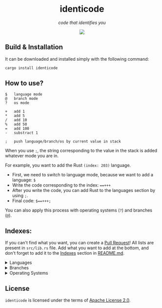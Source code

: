 <div align="center">
	<h1>identicode</h1>
	<p><i>code that identifies you</i></p>
	<img src="https://img.shields.io/github/license/gulje/identicode?style=flat-square"/>
</div>

## Build & Installation
It can be downloaded and installed simply with the following command:
```sh
cargo install identicode
```

## How to use?
```
$	language mode
@	branch mode
?	os mode

+	add 1
*	add 5
/	add 10
%	add 50
=	add 100
-	substract 1

;	push language/branch/os by current value in stack 
```
When you use `;`, the string corresponding to the value in the stack is added whatever mode you are in.

For example, you want to add the Rust `(index: 203)` language.
- First, we need to switch to language mode, because we want to add a language: `$`
- Write the code corresponding to the index: `==+++`
- After you write the code, you can add Rust to the languages section by using `;`.
- Final code: `$==+++;`

You can also apply this process with operating systems (`?`) and branches (`@`).

## Indexes:
If you can't find what you want, you can create a [Pull Request](https://github.com/gulje/identicode/pulls)!
All lists are present in `src/lib.rs` file. Add what you want to add at the bottom,
and don't forget to add it to the [Indexes](#indexes) section in [README.md](README.md).

<details>
	<summary>Languages</summary>
	
```sh
0	4th Dimension/4D
1	ABAP
2	ABC
3	ActionScript
4	Ada
5	Agilent VEE
6	Algol
7	Alice
8	Angelscript
9	Apex
10	APL
11	AppleScript
12	Arc
13	Arduino
14	ASP
15	AspectJ
16	Assembly
17	ATLAS
18	Augeas
19	AutoHotkey
20	AutoIt
21	AutoLISP
22	Automator
23	Avenue
24	Awk
25	Bash
26	(Visual) Basic
27	bc
28	BCPL
29	BETA
30	BlitzMax
31	Boo
32	Bourne Shell
33	Bro
34	C
35	C Shell
36	C#
37	C++
38	C++/CLI
39	C-Omega
40	Caml
41	Ceylon
42	CFML
43	cg
44	Ch
45	CHILL
46	CIL
47	CL (OS/400)
48	Clarion
49	Clean
50	Clipper
51	Clojure
52	CLU
53	COBOL
54	Cobra
55	CoffeeScript
56	ColdFusion
57	COMAL
58	Common Lisp
59	Coq
60	cT
61	Curl
62	D
63	Dart
64	DCL
65	DCPU-16 ASM
66	Delphi/Object Pascal
67	DiBOL
68	Dylan
69	E
70	eC
71	Ecl
72	ECMAScript
73	EGL
74	Eiffel
75	Elixir
76	Emacs Lisp
77	Erlang
78	Etoys
79	Euphoria
80	EXEC
81	F#
82	Factor
83	Falcon
84	Fancy
85	Fantom
86	Felix
87	Forth
88	Fortran
89	Fortress
90	(Visual) FoxPro
91	Gambas
92	GNU Octave
93	Go
94	Google AppsScript
95	Gosu
96	Groovy
97	Haskell
98	haXe
99	Heron
100	HPL
101	HyperTalk
102	Icon
103	IDL
104	Inform
105	Informix-4GL
106	INTERCAL
107	Io
108	Ioke
109	J
110	J#
111	JADE
112	Java
113	Java FX Script
114	JavaScript
115	JScript
116	JScript.NET
117	Julia
118	Korn Shell
119	Kotlin
120	LabVIEW
121	Ladder Logic
122	Lasso
123	Limbo
124	Lingo
125	Lisp
126	Logo
127	Logtalk
128	LotusScript
129	LPC
130	Lua
131	Lustre
132	M4
133	MAD
134	Magic
135	Magik
136	Malbolge
137	MANTIS
138	Maple
139	Mathematica
140	MATLAB
141	Max/MSP
142	MAXScript
143	MEL
144	Mercury
145	Mirah
146	Miva
147	ML
148	Monkey
149	Modula-2
150	Modula-3
151	MOO
152	Moto
153	MS-DOS Batch
154	MUMPS
155	NATURAL
156	Nemerle
157	Nimrod
158	NQC
159	NSIS
160	Nu
161	NXT-G
162	Oberon
163	Object Rexx
164	Objective-C
165	Objective-J
166	OCaml
167	Occam
168	ooc
169	Opa
170	OpenCL
171	OpenEdge ABL
172	OPL
173	Oz
174	Paradox
175	Parrot
176	Pascal
177	Perl
178	PHP
179	Pike
180	PILOT
181	PL/I
182	PL/SQL
183	Pliant
184	PostScript
185	POV-Ray
186	PowerBasic
187	PowerScript
188	PowerShell
189	Processing
190	Prolog
191	Puppet
192	Pure Data
193	Python
194	Q
195	R
196	Racket
197	REALBasic
198	REBOL
199	Revolution
200	REXX
201	RPG (OS/400)
202	Ruby
203	Rust
204	S
205	S-PLUS
206	SAS
207	Sather
208	Scala
209	Scheme
210	Scilab
211	Scratch
212	sed
213	Seed7
214	Self
215	Shell
216	SIGNAL
217	Simula
218	Simulink
219	Slate
220	Smalltalk
221	Smarty
222	SPARK
223	SPSS
224	SQR
225	Squeak
226	Squirrel
227	Standard ML
228	Suneido
229	SuperCollider
230	TACL
231	Tcl
232	Tex
233	thinBasic
234	TOM
235	Transact-SQL
236	Turing
237	TypeScript
238	Vala/Genie
239	VBScript
240	Verilog
241	VHDL
242	VimL
243	Visual Basic .NET
244	WebDNA
245	Whitespace
246	X10
247	xBase
248	XBase++
249	Xen
250	XPL
251	XSLT
252	XQuery
253	yacc
254	Yorick
255	Z shell
256 HTML
257 CSS
```
</details>
<details>
	<summary>Branches</summary>

```
0	Human-computer interaction
1	Data science
2	Natural language processing
3	Programming languages
4	Software engineering
5	Architecture and organization
6	Cyber security
7	Information management
8	Networking and communication
9	Computer graphics
10	Platform-based development
11	Graphics and visual computing
12	Algorithms and complexity
13	Parallel and distributed computing
14	Intelligent systems
15	Security and information assurance
16	Computer Science
17	Computer Engineering
18	Information Systems
19	New Media
20	Information Technology (IT)
21	Information Science
22	Mathematical foundations
23	Algorithms and data structures
24	Artificial intelligence
25	Communication and security
26	Computer architecture
27	Computer graphics
28	Concurrent, parallel, and distributed systems
29	Databases
30	Programming languages and compilers
31	Scientific computing
32	Software engineering
33	Theory of computing
```
</details>
<details>
	<summary>Operating Systems</summary>
	
```
0	Arthur
1	RISC OS
2	Fire OS
3	Amiga OS
4	AMSDOS
5	macOS
6	iOS
7	iPadOS
8	tvOS
9	bridgeOS
10	Atari DOS
11	BeOS
12	Unix
13	BESYS
14	Plan 9
15	Inferno
16	Android
17	Harmony OS
18	LiteOS
19	iRMX
20	PC DOS
21	OS/2
22	Remix OS
23	KaiOS
24	LynxOS
25	Xenix
26	MS-DOS
27	DOS/V
28	Windows
29	Windows 1.0
30	Windows 2.0
31	Windows 3.0
32	Windows 3.1x
33	Windows 3.2
34	Windows 95
35	Windows 98
36	Windows ME
37	Windows NT
38	Windows NT 3.1
39	Windows NT 4.0
40	Windows 2000
41	Windows XP
42	Windows Server 2003
43	Windows Vista
44	Windows Phone 7
45	Windows 8
46	Windows RT
47	Windows Phone 8
48	Windows 8.1
49	Windows Phone 8.1
50	Windows 10
51	Windows 10 Mobile
52	Windows 11
53	ES
54	NeXTSTEP
55	NetWare
56	UnixWare
57	Bada
58	Tizen
59	One UI
60	Sun OS
61	BSD
62	FreeBSD
63	DragonFlyBSD
64	MidnightBSD
65	GhostBSD
66	TrueOS
67	NetBSD
68	OpenBSD
69	Bitrig
70	Darwin
71	GNU Hurd
72	Linux
73	RHEL
74	Rocky Linux
75	Red Hat Linux
76	CentOS
77	Fedora
78	openSUSE
79	SUSE Linux Enterprise Desktop
80	SUSE Linux Enterprise Server
81	SUSE Studio
82	GeckoLinux
83	Mandrake Linux
84	Debian
85	MX Linux
86	Deepin
87	Devuan
88	Kali Linux
89	Pure OS
90	Ubuntu
91	Kubuntu
92	Lubuntu
93	Ubuntu Budgie
94	Ubuntu Kylin
95	Ubuntu Mate
96	Xubuntu
97	Bodhi Linux
98	elementary OS
99	Linux Mint
100	Zorin OS
101	Pop!_OS
102	Arch Linux
103	Manjaro
104	Artix Linux
105	EndeavourOS
106	SteamOS
107	Gentoo
108	Chrome OS
109	Chromium OS
110	NixOS
111	Void Linux
112	GuixSD
113	Solus
114	Redox
115	illumos
116	OpenIndiana
117	FreeDOS
118	Genode
119	FFusionOS
120	Ghost OS
121	Haiku
122	ReactOS
123	TempleOS
124	Serenity
125	Visopsys
```
</details>

## License
`identicode` is licensed under the terms of [Apache License 2.0](LICENSE).
